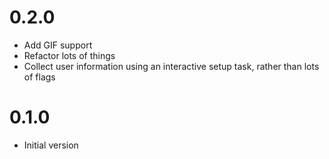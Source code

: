 # 0.2.0

* Add GIF support
* Refactor lots of things
* Collect user information using an interactive setup task, rather than lots of flags

# 0.1.0

* Initial version
